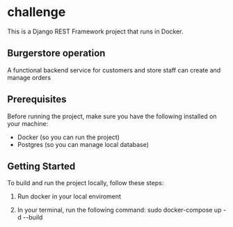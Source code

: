 # challenge

This is a Django REST Framework project that runs in Docker.

## Burgerstore operation

A functional backend service for customers and store staff can create and manage orders 

## Prerequisites

Before running the project, make sure you have the following installed on your machine:

- Docker (so you can run the project)
- Postgres (so you can manage local database)

## Getting Started

To build and run the project locally, follow these steps:

1. Run docker in your local enviroment

2. In your terminal, run the following command:
    sudo docker-compose up -d --build

